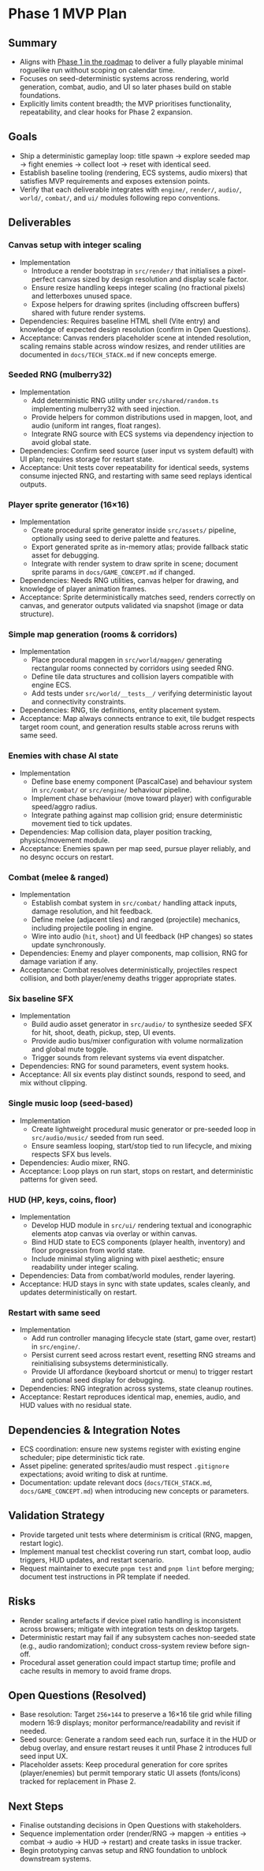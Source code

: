 # Phase 1 MVP Plan

## Summary
- Aligns with [Phase 1 in the roadmap](../ROADMAP.md#%F0%9F%A7%B1-phase-1-mvp-23-wochen) to deliver a fully playable minimal roguelike run without scoping on calendar time.
- Focuses on seed-deterministic systems across rendering, world generation, combat, audio, and UI so later phases build on stable foundations.
- Explicitly limits content breadth; the MVP prioritises functionality, repeatability, and clear hooks for Phase 2 expansion.

## Goals
- Ship a deterministic gameplay loop: title spawn → explore seeded map → fight enemies → collect loot → reset with identical seed.
- Establish baseline tooling (rendering, ECS systems, audio mixers) that satisfies MVP requirements and exposes extension points.
- Verify that each deliverable integrates with `engine/`, `render/`, `audio/`, `world/`, `combat/`, and `ui/` modules following repo conventions.

## Deliverables

### Canvas setup with integer scaling
- Implementation
  - Introduce a render bootstrap in `src/render/` that initialises a pixel-perfect canvas sized by design resolution and display scale factor.
  - Ensure resize handling keeps integer scaling (no fractional pixels) and letterboxes unused space.
  - Expose helpers for drawing sprites (including offscreen buffers) shared with future render systems.
- Dependencies: Requires baseline HTML shell (Vite entry) and knowledge of expected design resolution (confirm in Open Questions).
- Acceptance: Canvas renders placeholder scene at intended resolution, scaling remains stable across window resizes, and render utilities are documented in `docs/TECH_STACK.md` if new concepts emerge.

### Seeded RNG (mulberry32)
- Implementation
  - Add deterministic RNG utility under `src/shared/random.ts` implementing mulberry32 with seed injection.
  - Provide helpers for common distributions used in mapgen, loot, and audio (uniform int ranges, float ranges).
  - Integrate RNG source with ECS systems via dependency injection to avoid global state.
- Dependencies: Confirm seed source (user input vs system default) with UI plan; requires storage for restart state.
- Acceptance: Unit tests cover repeatability for identical seeds, systems consume injected RNG, and restarting with same seed replays identical outputs.

### Player sprite generator (16×16)
- Implementation
  - Create procedural sprite generator inside `src/assets/` pipeline, optionally using seed to derive palette and features.
  - Export generated sprite as in-memory atlas; provide fallback static asset for debugging.
  - Integrate with render system to draw sprite in scene; document sprite params in `docs/GAME_CONCEPT.md` if changed.
- Dependencies: Needs RNG utilities, canvas helper for drawing, and knowledge of player animation frames.
- Acceptance: Sprite deterministically matches seed, renders correctly on canvas, and generator outputs validated via snapshot (image or data structure).

### Simple map generation (rooms & corridors)
- Implementation
  - Place procedural mapgen in `src/world/mapgen/` generating rectangular rooms connected by corridors using seeded RNG.
  - Define tile data structures and collision layers compatible with engine ECS.
  - Add tests under `src/world/__tests__/` verifying deterministic layout and connectivity constraints.
- Dependencies: RNG, tile definitions, entity placement system.
- Acceptance: Map always connects entrance to exit, tile budget respects target room count, and generation results stable across reruns with same seed.

### Enemies with chase AI state
- Implementation
  - Define base enemy component (PascalCase) and behaviour system in `src/combat/` or `src/engine/` behaviour pipeline.
  - Implement chase behaviour (move toward player) with configurable speed/aggro radius.
  - Integrate pathing against map collision grid; ensure deterministic movement tied to tick updates.
- Dependencies: Map collision data, player position tracking, physics/movement module.
- Acceptance: Enemies spawn per map seed, pursue player reliably, and no desync occurs on restart.

### Combat (melee & ranged)
- Implementation
  - Establish combat system in `src/combat/` handling attack inputs, damage resolution, and hit feedback.
  - Define melee (adjacent tiles) and ranged (projectile) mechanics, including projectile pooling in engine.
  - Wire into audio (`hit`, `shoot`) and UI feedback (HP changes) so states update synchronously.
- Dependencies: Enemy and player components, map collision, RNG for damage variation if any.
- Acceptance: Combat resolves deterministically, projectiles respect collision, and both player/enemy deaths trigger appropriate states.

### Six baseline SFX
- Implementation
  - Build audio asset generator in `src/audio/` to synthesize seeded SFX for hit, shoot, death, pickup, step, UI events.
  - Provide audio bus/mixer configuration with volume normalization and global mute toggle.
  - Trigger sounds from relevant systems via event dispatcher.
- Dependencies: RNG for sound parameters, event system hooks.
- Acceptance: All six events play distinct sounds, respond to seed, and mix without clipping.

### Single music loop (seed-based)
- Implementation
  - Create lightweight procedural music generator or pre-seeded loop in `src/audio/music/` seeded from run seed.
  - Ensure seamless looping, start/stop tied to run lifecycle, and mixing respects SFX bus levels.
- Dependencies: Audio mixer, RNG.
- Acceptance: Loop plays on run start, stops on restart, and deterministic patterns for given seed.

### HUD (HP, keys, coins, floor)
- Implementation
  - Develop HUD module in `src/ui/` rendering textual and iconographic elements atop canvas via overlay or within canvas.
  - Bind HUD state to ECS components (player health, inventory) and floor progression from world state.
  - Include minimal styling aligning with pixel aesthetic; ensure readability under integer scaling.
- Dependencies: Data from combat/world modules, render layering.
- Acceptance: HUD stays in sync with state updates, scales cleanly, and updates deterministically on restart.

### Restart with same seed
- Implementation
  - Add run controller managing lifecycle state (start, game over, restart) in `src/engine/`.
  - Persist current seed across restart event, resetting RNG streams and reinitialising subsystems deterministically.
  - Provide UI affordance (keyboard shortcut or menu) to trigger restart and optional seed display for debugging.
- Dependencies: RNG integration across systems, state cleanup routines.
- Acceptance: Restart reproduces identical map, enemies, audio, and HUD values with no residual state.

## Dependencies & Integration Notes
- ECS coordination: ensure new systems register with existing engine scheduler; pipe deterministic tick rate.
- Asset pipeline: generated sprites/audio must respect `.gitignore` expectations; avoid writing to disk at runtime.
- Documentation: update relevant docs (`docs/TECH_STACK.md`, `docs/GAME_CONCEPT.md`) when introducing new concepts or parameters.

## Validation Strategy
- Provide targeted unit tests where determinism is critical (RNG, mapgen, restart logic).
- Implement manual test checklist covering run start, combat loop, audio triggers, HUD updates, and restart scenario.
- Request maintainer to execute `pnpm test` and `pnpm lint` before merging; document test instructions in PR template if needed.

## Risks
- Render scaling artefacts if device pixel ratio handling is inconsistent across browsers; mitigate with integration tests on desktop targets.
- Deterministic restart may fail if any subsystem caches non-seeded state (e.g., audio randomization); conduct cross-system review before sign-off.
- Procedural asset generation could impact startup time; profile and cache results in memory to avoid frame drops.

## Open Questions (Resolved)
- Base resolution: Target `256×144` to preserve a 16×16 tile grid while filling modern 16:9 displays; monitor performance/readability and revisit if needed.
- Seed source: Generate a random seed each run, surface it in the HUD or debug overlay, and ensure restart reuses it until Phase 2 introduces full seed input UX.
- Placeholder assets: Keep procedural generation for core sprites (player/enemies) but permit temporary static UI assets (fonts/icons) tracked for replacement in Phase 2.

## Next Steps
- Finalise outstanding decisions in Open Questions with stakeholders.
- Sequence implementation order (render/RNG → mapgen → entities → combat → audio → HUD → restart) and create tasks in issue tracker.
- Begin prototyping canvas setup and RNG foundation to unblock downstream systems.
